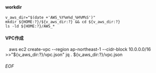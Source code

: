 #### workdir
    v_aws_dir="$(date +'AWS_%Y%m%d_%H%M%S')"
    mkdir ${HOME:?}/${v_aws_dir:?} && cd ${v_aws_dir:?}
    ls -ld ${HOME:?}/AWS_*

#### VPC作成
    aws ec2 create-vpc --region ap-northeast-1 --cidr-block 10.0.0.0/16 >>"${v_aws_dir:?}/vpc.json"
    jq . ${v_aws_dir:?}/vpc.json 








###### EOF
